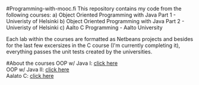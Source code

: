 #Programming-with-mooc.fi
This repository contains my code from the following courses: 
    a) Object Oriented Programming with Java Part 1 - Univeristy of Helsinki
    b) Object Oriented Programming with Java Part 2 - Univeristy of Helsinki
    c) Aalto C Programming - Aalto University

Each lab within the courses are formatted as Netbeans projects and besides for the
last few excersizes in the C course (I'm currently completing it), everything passes 
the unit tests created by the universities.

#About the courses
OOP w/ Java I: [click here](http://mooc.fi/courses/2013/programming-part-1/)  
OOP w/ Java II: [click here](http://mooc.fi/courses/2013/programming-part-2/)  
Aalato C: [click here](http://mooc.fi/courses/2016/aalto-c/en/)  

